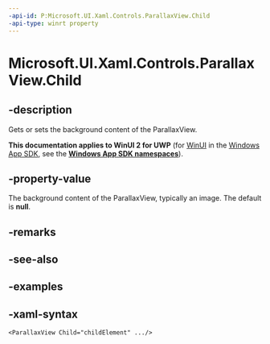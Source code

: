```yaml
---
-api-id: P:Microsoft.UI.Xaml.Controls.ParallaxView.Child
-api-type: winrt property
---
```

<!-- Property syntax.
public UIElement Child { get;  set; }
-->

# Microsoft.UI.Xaml.Controls.ParallaxView.Child


## -description

Gets or sets the background content of the ParallaxView.


**This documentation applies to WinUI 2 for UWP** (for [WinUI](/windows/apps/winui/winui3/) in the [Windows App SDK](/windows/apps/windows-app-sdk/), see the **[Windows App SDK namespaces](/windows/windows-app-sdk/api/winrt/)**).

## -property-value

The background content of the ParallaxView, typically an image. The default is **null**.


## -remarks


## -see-also


## -examples


## -xaml-syntax

```xaml
<ParallaxView Child="childElement" .../>
```


